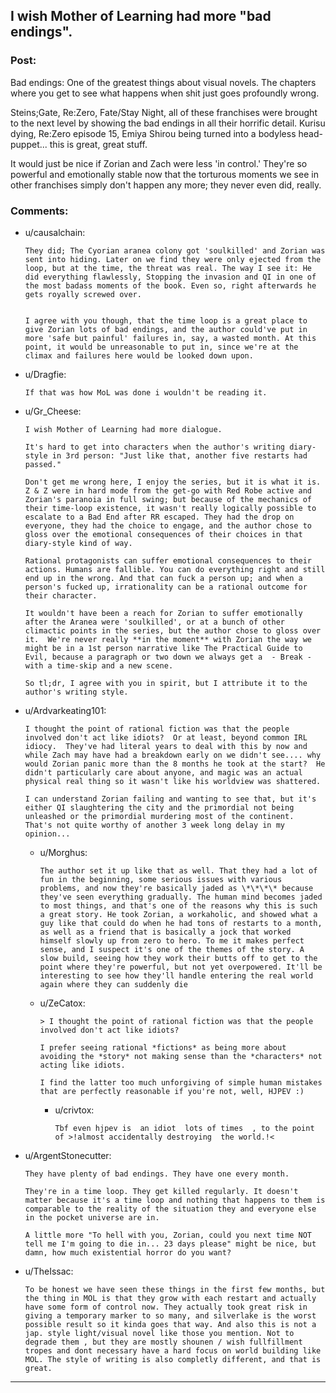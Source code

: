 ## I wish Mother of Learning had more "bad endings".

### Post:

Bad endings: One of the greatest things about visual novels. The chapters where you get to see what happens when shit just goes profoundly wrong.

Steins;Gate, Re:Zero, Fate/Stay Night, all of these franchises were brought to the next level by showing the bad endings in all their horrific detail. Kurisu dying, Re:Zero episode 15, Emiya Shirou being turned into a bodyless head-puppet... this is great, great stuff.

It would just be nice if Zorian and Zach were less 'in control.' They're so powerful and emotionally stable now that the torturous moments we see in other franchises simply don't happen any more; they never even did, really. 

### Comments:

- u/causalchain:
  ```
  They did; The Cyorian aranea colony got 'soulkilled' and Zorian was sent into hiding. Later on we find they were only ejected from the loop, but at the time, the threat was real. The way I see it: He did everything flawlessly, Stopping the invasion and QI in one of the most badass moments of the book. Even so, right afterwards he gets royally screwed over.  


  I agree with you though, that the time loop is a great place to give Zorian lots of bad endings, and the author could've put in more 'safe but painful' failures in, say, a wasted month. At this point, it would be unreasonable to put in, since we're at the climax and failures here would be looked down upon.
  ```

- u/Dragfie:
  ```
  If that was how MoL was done i wouldn't be reading it.
  ```

- u/Gr_Cheese:
  ```
  I wish Mother of Learning had more dialogue.

  It's hard to get into characters when the author's writing diary-style in 3rd person: "Just like that, another five restarts had passed."

  Don't get me wrong here, I enjoy the series, but it is what it is. Z & Z were in hard mode from the get-go with Red Robe active and Zorian's paranoia in full swing; but because of the mechanics of their time-loop existence, it wasn't really logically possible to escalate to a Bad End after RR escaped. They had the drop on everyone, they had the choice to engage, and the author chose to gloss over the emotional consequences of their choices in that diary-style kind of way.

  Rational protagonists can suffer emotional consequences to their actions. Humans are fallible. You can do everything right and still end up in the wrong. And that can fuck a person up; and when a person's fucked up, irrationality can be a rational outcome for their character.

  It wouldn't have been a reach for Zorian to suffer emotionally after the Aranea were 'soulkilled', or at a bunch of other climactic points in the series, but the author chose to gloss over it.  We're never really **in the moment** with Zorian the way we might be in a 1st person narrative like The Practical Guide to Evil, because a paragraph or two down we always get a  - Break - with a time-skip and a new scene.

  So tl;dr, I agree with you in spirit, but I attribute it to the author's writing style.
  ```

- u/Ardvarkeating101:
  ```
  I thought the point of rational fiction was that the people involved don't act like idiots?  Or at least, beyond common IRL idiocy.  They've had literal years to deal with this by now and while Zach may have had a breakdown early on we didn't see.... why would Zorian panic more than the 8 months he took at the start?  He didn't particularly care about anyone, and magic was an actual physical real thing so it wasn't like his worldview was shattered.

  I can understand Zorian failing and wanting to see that, but it's either QI slaughtering the city and the primordial not being unleashed or the primordial murdering most of the continent.  That's not quite worthy of another 3 week long delay in my opinion...
  ```

  - u/Morghus:
    ```
    The author set it up like that as well. That they had a lot of fun in the beginning, some serious issues with various problems, and now they're basically jaded as \*\*\*\* because they've seen everything gradually. The human mind becomes jaded to most things, and that's one of the reasons why this is such a great story. He took Zorian, a workaholic, and showed what a guy like that could do when he had tons of restarts to a month, as well as a friend that is basically a jock that worked himself slowly up from zero to hero. To me it makes perfect sense, and I suspect it's one of the themes of the story. A slow build, seeing how they work their butts off to get to the point where they're powerful, but not yet overpowered. It'll be interesting to see how they'll handle entering the real world again where they can suddenly die
    ```

  - u/ZeCatox:
    ```
    > I thought the point of rational fiction was that the people involved don't act like idiots?

    I prefer seeing rational *fictions* as being more about avoiding the *story* not making sense than the *characters* not acting like idiots.

    I find the latter too much unforgiving of simple human mistakes that are perfectly reasonable if you're not, well, HJPEV :)
    ```

    - u/crivtox:
      ```
      Tbf even hjpev is  an idiot  lots of times  , to the point of >!almost accidentally destroying  the world.!<
      ```

- u/ArgentStonecutter:
  ```
  They have plenty of bad endings. They have one every month.

  They're in a time loop. They get killed regularly. It doesn't matter because it's a time loop and nothing that happens to them is comparable to the reality of the situation they and everyone else in the pocket universe are in.

  A little more "To hell with you, Zorian, could you next time NOT tell me I'm going to die in... 23 days please" might be nice, but damn, how much existential horror do you want?
  ```

- u/TheIssac:
  ```
  To be honest we have seen these things in the first few months, but the thing in MOL is that they grow with each restart and actually have some form of control now. They actually took great risk in giving a temporary marker to so many, and silverlake is the worst possible result so it kinda goes that way. And also this is not a jap. style light/visual novel like those you mention. Not to degrade them , but they are mostly shounen / wish fullfillment tropes and dont necessary have a hard focus on world building like MOL. The style of writing is also completly different, and that is great.
  ```

---

